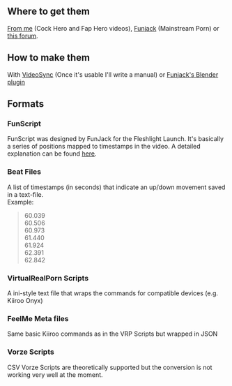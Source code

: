 ## Where to get them

[From me](https://github.com/FredTungsten/Scripts) (Cock Hero and Fap Hero videos), [Funjack](https://github.com/funjack/funscripts) (Mainstream Porn) or [this forum](http://realtouchscripts.com/viewforum.php?f=53).

## How to make them

With [VideoSync](https://github.com/FredTungsten/ScriptPlayer/tree/master/ScriptPlayer/ScriptPlayer.VideoSync) (Once it's usable I'll write a manual) or [Funjack's Blender plugin](https://github.com/funjack/launchcontrol/releases)

## Formats

### FunScript

FunScript was designed by FunJack for the Fleshlight Launch. It's basically a series of positions mapped to timestamps in the video. A detailed explanation can be found [here](https://godoc.org/github.com/funjack/launchcontrol/protocol/funscript).

### Beat Files

A list of timestamps (in seconds) that indicate an up/down movement saved in a text-file.  
Example: 

> 60.039  
> 60.506  
> 60.973  
> 61.440  
> 61.924  
> 62.391  
> 62.842  

### VirtualRealPorn Scripts

A ini-style text file that wraps the commands for compatible devices (e.g. Kiiroo Onyx)

### FeelMe Meta files

Same basic Kiiroo commands as in the VRP Scripts but wrapped in JSON

### Vorze Scripts

CSV Vorze Scripts are theoretically supported but the conversion is not working very well at the moment.